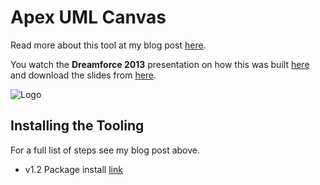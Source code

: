 Apex UML Canvas
===============

Read more about this tool at my blog post [here](http://andyinthecloud.com/2013/11/12/apex-uml-canvas-tool-dreamforce-release). 

You watch the **Dreamforce 2013** presentation on how this was built [here](http://www.youtube.com/watch?v=SbWZpw0-Y5k) and download the slides from [here](https://docs.google.com/file/d/0B6brfGow3cD8U1Z2THppTlVTaGs/edit).

![Logo](http://andrewfawcett.files.wordpress.com/2013/10/screen-shot-2013-10-14-at-22-16-58.png)

Installing the Tooling
----------------------

For a full list of steps see my blog post above.

 - v1.2 Package install [link](https://login.salesforce.com/packaging/installPackage.apexp?p0=04ti0000000Cf5o) 
